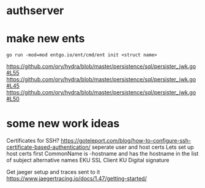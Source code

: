 # authserver

# make new ents
```
go run -mod=mod entgo.io/ent/cmd/ent init <struct name>
```
https://github.com/ory/hydra/blob/master/persistence/sql/persister_jwk.go#L55
https://github.com/ory/hydra/blob/master/persistence/sql/persister_jwk.go#L45
https://github.com/ory/hydra/blob/master/persistence/sql/persister_jwk.go#L50


# some new work ideas
Certificates for SSH?
https://goteleport.com/blog/how-to-configure-ssh-certificate-based-authentication/
seperate user and host certs
Lets set up host certs first
CommonName is <service>-hostname and has the hostname in the list of subject alternative names
EKU SSL Client KU Digital signature

Get jaeger setup and traces sent to it
https://www.jaegertracing.io/docs/1.47/getting-started/
